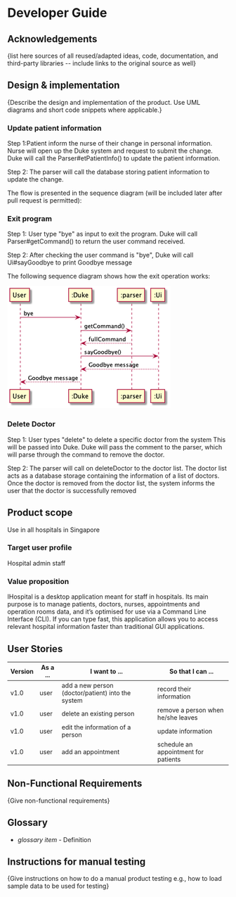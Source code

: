 # Developer Guide

## Acknowledgements

{list here sources of all reused/adapted ideas, code, documentation, and third-party libraries -- include links to the original source as well}

## Design & implementation

{Describe the design and implementation of the product. Use UML diagrams and short code snippets where applicable.}

### Update patient information
Step 1:Patient inform the nurse of their change in personal information. Nurse will open up the Duke system and request to submit the change. Duke will call the Parser#etPatientInfo() to update the patient information. 

Step 2:
The parser will call the database storing patient information to update the change.

The flow is presented in the sequence diagram (will be included later after pull request is permitted):


### Exit program
Step 1: User type "bye" as input to exit the program. Duke will call Parser#getCommand()
to return the user command received.

Step 2: After checking the user command is "bye", Duke will
call Ui#sayGoodbye to print Goodbye message

The following sequence diagram shows how the exit operation works:

![](ByeCommand.png)

### Delete Doctor
Step 1: User types "delete" to delete a specific doctor from the system
This will be passed into Duke. Duke will pass the comment to the parser,
which will parse through the command to remove the doctor.

Step 2: The parser will call on deleteDoctor to the doctor list.
The doctor list acts as a database storage containing the information of a list of doctors.
Once the doctor is removed from the doctor list, the system informs the user that the doctor is successfully removed

## Product scope
Use in all hospitals in Singapore
### Target user profile
Hospital admin staff

### Value proposition
IHospital is a desktop application meant for staff in hospitals. Its main purpose is to manage patients,
doctors, nurses, appointments and operation rooms data, and it’s optimised for use via a Command Line Interface (CLI).
If you can type fast, this application allows you to access relevant hospital information faster than traditional GUI applications.

## User Stories

| Version | As a ... | I want to ...                                     | So that I can ...                    |
|---------|----------|---------------------------------------------------|--------------------------------------|
| v1.0    | user     | add a new person (doctor/patient) into the system | record their information             |
| v1.0    | user     | delete an existing person                         | remove a person when he/she leaves   |
| v1.0    | user     | edit the information of a person                  | update information                   |
| v1.0    | user     | add an appointment                                | schedule an appointment for patients |




## Non-Functional Requirements

{Give non-functional requirements}

## Glossary

* *glossary item* - Definition

## Instructions for manual testing

{Give instructions on how to do a manual product testing e.g., how to load sample data to be used for testing}
